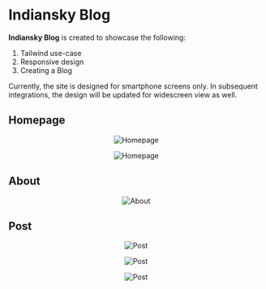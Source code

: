 # Indiansky Blog

**Indiansky Blog** is created to showcase the following:

1. Tailwind use-case
2. Responsive design
3. Creating a Blog

Currently, the site is designed for smartphone screens only. In subsequent integrations, the design will be updated for widescreen view as well.

## Homepage
<p align="center">
  <img src="https://github.com/AnandKri/indiansky-blog/assets/51157561/e3657568-ffc0-41b0-a382-ac0587c84fb4" alt="Homepage" style="max-width: 100%;">
</p>

<p align="center">
  <img src="https://github.com/AnandKri/indiansky-blog/assets/51157561/5f9bdb06-3b63-495a-afe9-eab5b0469bd8" alt="Homepage" style="max-width: 100%;">
</p>

## About
<p align="center">
  <img src="https://github.com/AnandKri/indiansky-blog/assets/51157561/0575b9fa-7c4f-433c-8460-e2ca7db6b344" alt="About" style="max-width: 100%;">
</p>

## Post
<p align="center">
  <img src="https://github.com/AnandKri/indiansky-blog/assets/51157561/0a601ca6-c1ac-4a6c-8235-b3a7c9ec6593" alt="Post" style="max-width: 100%;">
</p>

<p align="center">
  <img src="https://github.com/AnandKri/indiansky-blog/assets/51157561/09b2bc29-530b-46d3-9421-4ac28781c4c5" alt="Post" style="max-width: 100%;">
</p>

<p align="center">
  <img src="https://github.com/AnandKri/indiansky-blog/assets/51157561/a23800c2-98a5-4aa7-b68b-15ce873e00ac" alt="Post" style="max-width: 100%;">
</p>
